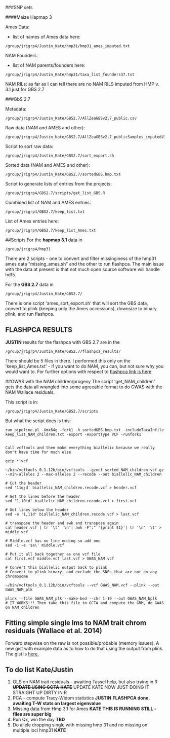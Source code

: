 ###SNP sets

####Maize Hapmap 3

Ames Data: 
- list of names of Ames data here:
```
/group/jrigrp4/Justin_Kate/hmp31/hmp31_ames_imputed.txt
```

NAM Founders: 
- list of NAM parents/founders here:
```
/group/jrigrp4/Justin_Kate/hmp31/taxa_list_founders37.txt
```

NAM RILs: as far as I can tell there are no NAM RILS imputed from HMP v. 3.1 just for GBS 2.7

###GbS 2.7

Metadata:     
```
/group/jrigrp4/Justin_Kate/GBS2.7/AllZeaGBSv2.7_public.csv
```

Raw data (NAM and AMES and other):
```
/group/jrigrp4/Justin_Kate/GBS2.7/AllZeaGBSv2.7_publicSamples_imputedV3b_agpv3.hmp.gz
```

Script to sort raw data:    
```
/group/jrigrp4/Justin_Kate/GBS2.7/sort_export.sh
```

Sorted data (NAM and AMES and other):       
```
/group/jrigrp4/Justin_Kate/GBS2.7/sortedGBS.hmp.txt
```

Script to generate lists of entries from the projects:     
```
/group/jrigrp4/GBS2.7/scripts/get_list_GBS.R
```

Combined list of NAM and AMES entries:    
```
/group/jrigrp4/GBS2.7/keep_list.txt
```

List of Ames entries here:    
```
/group/jrigrp4/GBS2.7/keep_list_Ames.txt
```

##Scripts
For the **hapmap 3.1** data in 
```
/group/jrigrp4/hmp31
```
There are 2 scripts - one to convert and filter missinginess of the hmp31 ames data "missing_ames.sh" and the other to run flashpca. The main issue with the data at present is that not much open source software will handle hdf5.

For the **GBS 2.7** data in
```
/group/jrigrp4/Justin_Kate/GBS2.7/
```
There is one script 'ames_sort_export.sh' that will sort the GBS data, convert to plink (keeping only the Ames accessions), downsize to binary plink, and run flashpca. 

## FLASHPCA RESULTS
**JUSTIN** results for the flashpca with GBS 2.7 are in the
```
/group/jrigrp4/Justin_Kate/GBS2.7/flashpca_results/
```
There should be 5 files in there. I performed this only on the 'keep_list_Ames.txt' - if you want to do NAM, you can, but not sure why you would want to. For further options with respect to [flashpca link is here](https://github.com/gabraham/flashpca)

##GWAS with the NAM children/progeny 
The script 'get_NAM_children' gets the data all wrangled into some agreeable format to do GWAS with the NAM Wallace residuals.

This script is in:
```
/group/jrigrp4/Justin_Kate/GBS2.7/scripts
```

But what the script does is this:

```
run_pipeline.pl -Xmx64g -fork1 -h sortedGBS.hmp.txt -includeTaxaInfile keep_list_NAM_children.txt -export -exportType VCF -runfork1


Call vcftools and then make everything biallelic because we really don't have time for much else

gzip *.vcf

~/bin/vcftools_0.1.12b/bin/vcftools --gzvcf sorted_NAM_children.vcf.gz --min-alleles 2 --max-alleles 2 --recode --out biallelic_NAM_children

# Cut the header
sed '11q;d' biallelic_NAM_children.recode.vcf > header.vcf

# Get the lines before the header
sed '1,10!d' biallelic_NAM_children.recode.vcf > first.vcf

# Get lines below the header
sed -e '1,11d' biallelic_NAM_children.recode.vcf > last.vcf

# transpose the header and awk and transpose again
cat header.vcf | tr '\t' '\n'| awk -F":" '{print $1}'| tr '\n' '\t' > middle.vcf

# Middle.vcf has no line ending so add one
sed -i -e '$a\' middle.vcf

# Put it all back together as one vcf file
cat first.vcf middle.vcf last.vcf > GWAS_NAM.vcf

# Convert this biallelic output back to plink
# Convert to plink binary, and exclude the SNPs that are not on any chromosome

~/bin/vcftools_0.1.12b/bin/vcftools --vcf GWAS_NAM.vcf --plink --out GWAS_NAM_plk

plink --file GWAS_NAM_plk --make-bed --chr 1-10 --out GWAS_NAM_bplk
# IT WORKS!!! Then take this file to GCTA and compute the GRM, do GWAS on NAM children
```

## Fitting simple single lms to NAM trait chrom residuals (Wallace et al. 2014) 

Forward stepwise on the raw is not possible/probable (memory issues). A new gist with example data as to how to do that using the output from plink. The gist is [here.](https://gist.github.com/kate-crosby/d4c4f0c5f727bcf6366f)


## To do list Kate/Justin
1. OLS on NAM trait residuals - ~~awaiting Tassel help, but also trying in R~~ ~~**UPDATE USING GCTA** **KATE**~~ UPDATE KATE NOW JUST DOING IT STRAIGHT UP DIRTY IN R
2. PCA - compute Tracy-Widom statistics **JUSTIN** **FLASHPCA done, awaiting T-W stats on largest eigenvalue** 
3. Missing data from Hmp 3.1 for Ames **KATE** **THIS IS RUNNING STILL - files are super big**
4. Run Qx, win the day **TBD**
5. Do allele dropping single with missing hmp 31 and no missing on multiple loci hmp31 **KATE**
